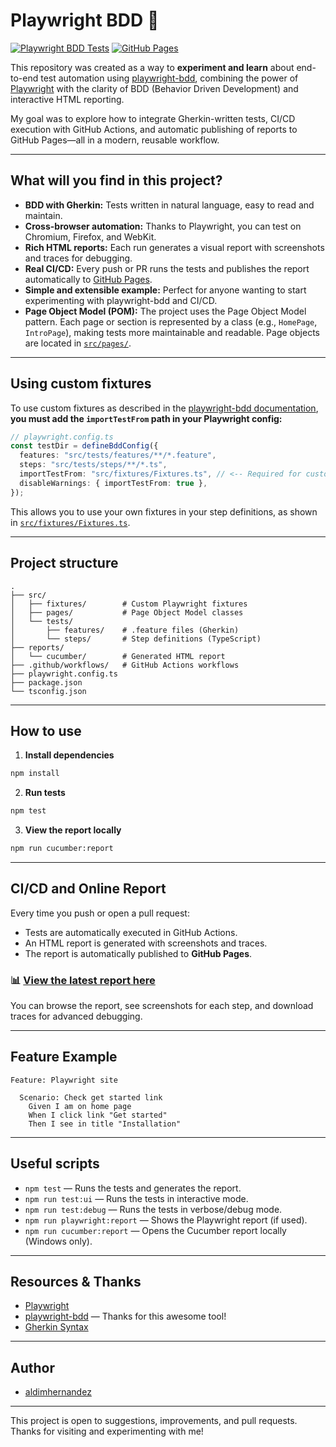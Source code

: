 # Playwright BDD 🚀

[![Playwright BDD Tests](https://github.com/aldimhernandez/playwright-bdd/actions/workflows/github-actions.yml/badge.svg)](https://github.com/aldimhernandez/playwright-bdd/actions/workflows/github-actions.yml)
[![GitHub Pages](https://img.shields.io/badge/Report-GitHub%20Pages-blue)](https://aldimhernandez.github.io/playwright-bdd/)

This repository was created as a way to **experiment and learn** about end-to-end test automation using [playwright-bdd](https://vitalets.github.io/playwright-bdd/#/), combining the power of [Playwright](https://playwright.dev/) with the clarity of BDD (Behavior Driven Development) and interactive HTML reporting.

My goal was to explore how to integrate Gherkin-written tests, CI/CD execution with GitHub Actions, and automatic publishing of reports to GitHub Pages—all in a modern, reusable workflow.

---

## What will you find in this project?

- **BDD with Gherkin:** Tests written in natural language, easy to read and maintain.
- **Cross-browser automation:** Thanks to Playwright, you can test on Chromium, Firefox, and WebKit.
- **Rich HTML reports:** Each run generates a visual report with screenshots and traces for debugging.
- **Real CI/CD:** Every push or PR runs the tests and publishes the report automatically to [GitHub Pages](https://aldimhernandez.github.io/playwright-bdd/).
- **Simple and extensible example:** Perfect for anyone wanting to start experimenting with playwright-bdd and CI/CD.
- **Page Object Model (POM):** The project uses the Page Object Model pattern. Each page or section is represented by a class (e.g., `HomePage`, `IntroPage`), making tests more maintainable and readable. Page objects are located in [`src/pages/`](src/pages/).

---

## Using custom fixtures

To use custom fixtures as described in the [playwright-bdd documentation](https://vitalets.github.io/playwright-bdd/#/getting-started/add-fixtures),
**you must add the `importTestFrom` path in your Playwright config:**

```typescript
// playwright.config.ts
const testDir = defineBddConfig({
  features: "src/tests/features/**/*.feature",
  steps: "src/tests/steps/**/*.ts",
  importTestFrom: "src/fixtures/Fixtures.ts", // <-- Required for custom fixtures!
  disableWarnings: { importTestFrom: true },
});
```

This allows you to use your own fixtures in your step definitions, as shown in [`src/fixtures/Fixtures.ts`](src/fixtures/Fixtures.ts).

---

## Project structure

```
.
├── src/
│   ├── fixtures/        # Custom Playwright fixtures
│   ├── pages/           # Page Object Model classes
│   └── tests/
│       ├── features/    # .feature files (Gherkin)
│       └── steps/       # Step definitions (TypeScript)
├── reports/
│   └── cucumber/        # Generated HTML report
├── .github/workflows/   # GitHub Actions workflows
├── playwright.config.ts
├── package.json
└── tsconfig.json
```

---

## How to use

1. **Install dependencies**

```sh
npm install
```

2. **Run tests**

```sh
npm test
```

3. **View the report locally**

```sh
npm run cucumber:report
```

---

## CI/CD and Online Report

Every time you push or open a pull request:

- Tests are automatically executed in GitHub Actions.
- An HTML report is generated with screenshots and traces.
- The report is automatically published to **GitHub Pages**.

### 📊 [View the latest report here](https://aldimhernandez.github.io/playwright-bdd/)

You can browse the report, see screenshots for each step, and download traces for advanced debugging.

---

## Feature Example

```gherkin
Feature: Playwright site

  Scenario: Check get started link
    Given I am on home page
    When I click link "Get started"
    Then I see in title "Installation"
```

---

## Useful scripts

- `npm test` — Runs the tests and generates the report.
- `npm run test:ui` — Runs the tests in interactive mode.
- `npm run test:debug` — Runs the tests in verbose/debug mode.
- `npm run playwright:report` — Shows the Playwright report (if used).
- `npm run cucumber:report` — Opens the Cucumber report locally (Windows only).

---

## Resources & Thanks

- [Playwright](https://playwright.dev/)
- [playwright-bdd](https://github.com/vitalets/playwright-bdd) — Thanks for this awesome tool!
- [Gherkin Syntax](https://cucumber.io/docs/gherkin/)

---

## Author

- [aldimhernandez](https://github.com/aldimhernandez)

---

This project is open to suggestions, improvements, and pull requests.
Thanks for visiting and experimenting with me!
